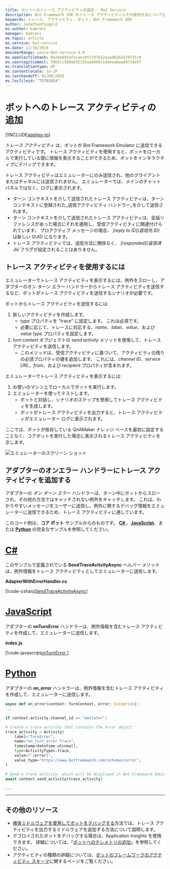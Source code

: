 ```yaml
---
title: ボットへのトレース アクティビティの追加 - Bot Service
description: Bot Framework SDK のトレース アクティビティとその使用方法について説明します。
keywords: トレース, アクティビティ, ボット, Bot Framework SDK
author: JonathanFingold
ms.author: kamrani
manager: kamrani
ms.topic: article
ms.service: bot-service
ms.date: 11/18/2019
monikerRange: azure-bot-service-4.0
ms.openlocfilehash: 0a34e0d3afacaec0fcfd7b12aaa9b1b3a78f31c0
ms.sourcegitcommit: f8b5cc509a6351d3aae89bc146eaabead973de97
ms.translationtype: HT
ms.contentlocale: ja-JP
ms.lasthandoff: 01/09/2020
ms.locfileid: "75791014"
---
```

# <a name="add-trace-activities-to-your-bot"></a>ボットへのトレース アクティビティの追加

[!INCLUDE[applies-to](../includes/applies-to.md)]

<!-- What is it and why use it -->

_トレース アクティビティ_ は、ボットが Bot Framework Emulator に送信できるアクティビティです。
トレース アクティビティを使用すると、ボットをローカルで実行している間に情報を表示することができるため、ボットをインタラクティブにデバッグできます。

<!-- Details -->

トレース アクティビティはエミュレーターにのみ送信され、他のクライアントまたはチャネルには送信されません。
エミュレーターでは、メインのチャット パネルではなく、ログに表示されます。

- ターン コンテキストを介して送信されたトレース アクティビティは、ターン コンテキストに登録された_送信アクティビティ ハンドラー_を介して送信されます。
- ターン コンテキストを介して送信されたトレース アクティビティは、会話リファレンスがあった場合にそれを適用し、受信アクティビティに関連付けられています。
  プロアクティブ メッセージの場合、 _[reply to ID]\(返信先 ID)_ は新しい GUID になります。
- トレース アクティビティでは、送信方法に関係なく、 _[responded]\(返信済み\)_ フラグが設定されることはありません。

## <a name="to-use-a-trace-activity"></a>トレース アクティビティを使用するには

エミュレーターでトレース アクティビティを表示するには、例外をスローし、アダプターのオン ターン エラー ハンドラーからトレース アクティビティを送信するなど、ボットがトレース アクティビティを送信するシナリオが必要です。

ボットからトレース アクティビティを送信するには:

1. 新しいアクティビティを作成します。
   - _type_ プロパティを "trace" に設定します。 これは必須です。
   - 必要に応じて、トレースに対応する、_name_、_label_、_value_、および _value type_ プロパティを設定します。
1. _turn context_ オブジェクトの _send activity_ メソッドを使用して、トレース アクティビティを送信します。
   - このメソッドは、受信アクティビティに基づいて、アクティビティの残りの必須プロパティの値を追加します。
     これには、_channel ID_、_service URL_、_from_、および _recipient_ プロパティが含まれます。

エミュレーターでトレース アクティビティを表示するには:

1. お使いのマシン上でローカルでボットを実行します。
1. エミュレーターを使ってテストします。
   - ボットと対話し、シナリオのステップを使用してトレース アクティビティを生成します。
   - ボットがトレース アクティビティを出力すると、トレース アクティビティがエミュレーター ログに表示されます。

ここでは、ボットが依存している QnAMaker ナレッジ ベースを最初に設定することなく、コアボットを実行した場合に表示されるトレース アクティビティを示します。

![エミュレーターのスクリーン ショット](./media/using-trace-activities.png)

## <a name="add-a-trace-activity-to-the-adapters-on-error-handler"></a>アダプターのオンエラー ハンドラーにトレース アクティビティを追加する

アダプターの _オン ターン エラー_ ハンドラーは、ターン中にボットからスローされ、その他の方法ではキャッチされない例外をキャッチします。
これは、わかりやすいメッセージをユーザーに送信し、例外に関するデバッグ情報をエミュレーターに送信できるため、トレース アクティビティに適しています。

このコード例は、**コア ボット** サンプルからのものです。 [**C#** ](https://aka.ms/cs-core-sample)、[**JavaScript**](https://aka.ms/js-core-sample)、または [**Python**](https://aka.ms/py-core-sample) の完全なサンプルを参照してください。

# <a name="ctabcsharp"></a>[C#](#tab/csharp)

このサンプルで定義されている **SendTraceActivityAsync** ヘルパー メソッド は、例外情報をトレース アクティビティとしてエミュレーターに送信します。

**AdapterWithErrorHandler.cs**

[!code-csharp[SendTraceActivityAsync](~/../BotBuilder-Samples/samples/csharp_dotnetcore/13.core-bot/AdapterWithErrorHandler.cs?range=16-51&highlight=33-34)]

# <a name="javascripttabjavascript"></a>[JavaScript](#tab/javascript)

アダプターの **onTurnError** ハンドラーは、例外情報を含むトレース アクティビティを作成して、エミュレーターに送信します。

**index.js**

[!code-javascript[onTurnError ](~/../BotBuilder-Samples/samples/javascript_nodejs/13.core-bot/index.js?range=35-57&highlight=8-14)]

# <a name="pythontabpython"></a>[Python](#tab/python)

アダプターの **on_error** ハンドラーは、例外情報を含むトレース アクティビティを作成して、エミュレーターに送信します。
```python
async def on_error(context: TurnContext, error: Exception):
...

if context.activity.channel_id == "emulator":

# Create a trace activity that contains the error object
trace_activity = Activity(
    label="TurnError",
    name="on_turn_error Trace",
    timestamp=datetime.utcnow(),
    type=ActivityTypes.trace,
    value=f"{error}",
    value_type="https://www.botframework.com/schemas/error",
)

# Send a trace activity, which will be displayed in Bot Framework Emulator
await context.send_activity(trace_activity)

...
```
---

## <a name="additional-resources"></a>その他のリソース

- [検査ミドルウェアを使用してボットをデバッグする](../bot-service-debug-inspection-middleware.md)方法では、トレース アクティビティを出力するミドルウェアを追加する方法について説明します。
- デプロイされたボットをデバッグする場合は、Application Insights を使用できます。 詳細については、「[ボットへのテレメトリの追加](bot-builder-telemetry.md)」を参照してください。
- アクティビティの種類の詳細については、[ボットのフレームワークのアクティビティ スキーマ](https://aka.ms/botSpecs-activitySchema)に関するページをご覧ください。
